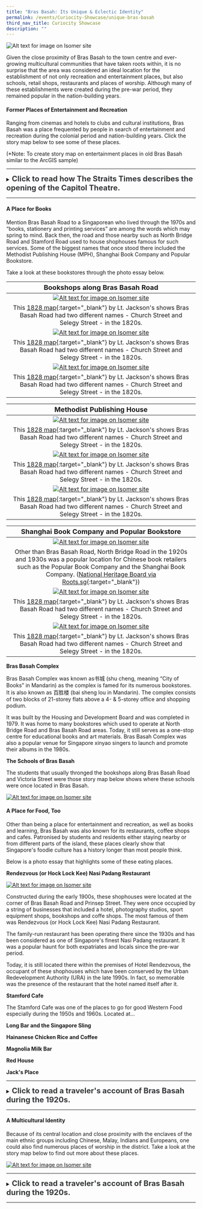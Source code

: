 ```yaml
---
title: "Bras Basah: Its Unique & Eclectic Identity"
permalink: /events/Curiocity-Showcase/unique-bras-basah
third_nav_title: Curiocity Showcase
description: ""
---
```

![Alt text for image on Isomer site](/images/bb-aerial-1970s.png)

Given the close proximity of Bras Basah to the town centre and ever-growing multicultural communities that have taken roots within, it is no surprise that the area was considered an ideal location for the establishment of not only recreation and entertainment places, but also schools, retail shops, restaurants and places of worship. Although many of these establishments were created during the pre-war period, they remained popular in the nation-building years.

#### **Former Places of Entertainment and Recreation**

Ranging from cinemas and hotels to clubs and cultural institutions, Bras Basah was a place frequented by people in search of entertainment and recreation during the colonial period and nation-building years. Click the story map below to see some of these places.

(*Note: To create story map on entertainment places in old Bras Basah similar to the ArcGIS sample)

_____

<details>
<summary><span style="font-weight: 700; font-size: 20px; font-style: normal; color:#353839">Click to read how The Straits Times describes the opening of the Capitol Theatre.</span></summary>
<br>
<span style="font-weight: 400; font-size: 20px; font-style: normal; color:#778899">Lambert has maintained a high reputation for artistic portraiture, and of landscapes they have one of the finest collections in the East, comprising about three thousand subjects relating to Siam, Singapore, Borneo, Malaya and China. An extensive trade is done in picture poscards, the turnover being about a quarter million cards a year. A large stock of apparatus is always kept in hand.</span>
	
</details>

_____



#### **A Place for Books**

Mention Bras Basah Road to a Singaporean who lived through the 1970s and “books, stationery and printing services” are among the words which may spring to mind. Back then, the road and those nearby such as North Bridge Road and Stamford Road used to house shophouses famous for such services. Some of the biggest names that once stood there included the Methodist Publishing House (MPH), Shanghai Book Company and Popular Bookstore.

Take a look at these bookstores through the photo essay below.

|**<font size=4>Bookshops along Bras Basah Road</font>**| 
|:--------:| 
|[![Alt text for image on Isomer site](/images/bb-bookstores-1.png)](https://www.nas.gov.sg/archivesonline/photographs/record-details/aa31d553-1162-11e3-83d5-0050568939ad)|
|This [1828 map](https://www.nas.gov.sg/archivesonline/maps_building_plans/record-details/f9926418-115c-11e3-83d5-0050568939ad){:target="_blank"} by Lt. Jackson's shows Bras Basah Road had two different names - Church Street and Selegy Street - in the 1820s. |
| [![Alt text for image on Isomer site](/images/bb-bookstores-2.jpg)](https://www.nas.gov.sg/archivesonline/photographs/record-details/aa31eb97-1162-11e3-83d5-0050568939ad)|
|This [1828 map](https://www.nas.gov.sg/archivesonline/maps_building_plans/record-details/f9926418-115c-11e3-83d5-0050568939ad){:target="_blank"} by Lt. Jackson's shows Bras Basah Road had two different names - Church Street and Selegy Street - in the 1820s. |
| [![Alt text for image on Isomer site](/images/bb-bookstores-3.jpg)](https://www.nas.gov.sg/archivesonline/photographs/record-details/aa31d553-1162-11e3-83d5-0050568939ad)|
|This [1828 map](https://www.nas.gov.sg/archivesonline/maps_building_plans/record-details/f9926418-115c-11e3-83d5-0050568939ad){:target="_blank"} by Lt. Jackson's shows Bras Basah Road had two different names - Church Street and Selegy Street - in the 1820s. |

|**<font size=4>Methodist Publishing House</font>**| 
|:--------:| 
|[![Alt text for image on Isomer site](/images/bb-mph-building-old-1.jpg)](https://www.nas.gov.sg/archivesonline/photographs/record-details/d3e8278f-1161-11e3-83d5-0050568939ad)|
|This [1828 map](https://www.nas.gov.sg/archivesonline/maps_building_plans/record-details/f9926418-115c-11e3-83d5-0050568939ad){:target="_blank"} by Lt. Jackson's shows Bras Basah Road had two different names - Church Street and Selegy Street - in the 1820s. |
| [![Alt text for image on Isomer site](/images/bb-mph-floor-plan.jpg)](https://www.nas.gov.sg/archivesonline/maps_building_plans/record-details/dee09072-115c-11e3-83d5-0050568939ad)|
|This [1828 map](https://www.nas.gov.sg/archivesonline/maps_building_plans/record-details/f9926418-115c-11e3-83d5-0050568939ad){:target="_blank"} by Lt. Jackson's shows Bras Basah Road had two different names - Church Street and Selegy Street - in the 1820s. |
| [![Alt text for image on Isomer site](/images/bb-mph-building-today.jpg)](https://www.roots.gov.sg/places/places-landing/Places/surveyed-sites/Vanguard-Building-Former-Malaya-Publishing-House-Building)|
|This [1828 map](https://www.nas.gov.sg/archivesonline/maps_building_plans/record-details/f9926418-115c-11e3-83d5-0050568939ad){:target="_blank"} by Lt. Jackson's shows Bras Basah Road had two different names - Church Street and Selegy Street - in the 1820s.|

|**<font size=4>Shanghai Book Company and Popular Bookstore</font>**| 
|:--------:| 
|[![Alt text for image on Isomer site](/images/bb-north-bridge-road-1.jpg)](https://www.roots.gov.sg/Collection-Landing/listing/1190398)|
|Other than Bras Basah Road, North Bridge Road in the 1920s and 1930s was a popular location for Chinese book retailers such as the Popular Book Company and the Shanghai Book Company. ([National Heritage Board via Roots.sg](https://www.roots.gov.sg/Collection-Landing/listing/1190398){:target="_blank"}) |
| [![Alt text for image on Isomer site](/images/bb-shanghai-book-comapny-1.jpg)](https://www.roots.gov.sg/Collection-Landing/listing/1072013)|
|This [1828 map](https://www.nas.gov.sg/archivesonline/maps_building_plans/record-details/f9926418-115c-11e3-83d5-0050568939ad){:target="_blank"} by Lt. Jackson's shows Bras Basah Road had two different names - Church Street and Selegy Street - in the 1820s. |
| [![Alt text for image on Isomer site](/images/bb-popular-bookstore-1.jpg)](https://www.nas.gov.sg/archivesonline/photographs/record-details/cd29ca31-1161-11e3-83d5-0050568939ad)|
|This [1828 map](https://www.nas.gov.sg/archivesonline/maps_building_plans/record-details/f9926418-115c-11e3-83d5-0050568939ad){:target="_blank"} by Lt. Jackson's shows Bras Basah Road had two different names - Church Street and Selegy Street - in the 1820s.|



**Bras Basah Complex**

Bras Basah Complex was known as书城 (shu cheng, meaning “City of Books” in Mandarin) as the complex is famed for its numerous bookstores. It is also known as 百胜楼 (bai sheng lou in Mandarin). The complex consists of two blocks of 21-storey flats above a 4- & 5-storey office and shopping podium.

It was built by the Housing and Development Board and was completed in 1979.  It was home to many bookstores which used to operate at North Bridge Road and Bras Basah Road areas. Today, it still serves as a one-stop centre for educational books and art materials. Bras Basah Complex was also a popular venue for Singapore xinyao singers to launch and promote their albums in the 1980s.

**The Schools of Bras Basah**

The students that usually thronged the bookshops along Bras Basah Road and Victoria Street were those story map below shows where these schools were once located in Bras Basah.

[![Alt text for image on Isomer site](/images/storymap-image-bras-basah-schools.png)](https://uploads.knightlab.com/storymapjs/04f5c05311b7e48aadefd0cdd269c308/bras-basah-schools/index.html)


#### **A Place for Food, Too**

Other than being a place for entertainment and recreation, as well as books and learning, Bras Basah was also known for its restaurants, coffee shops and cafes. Patronised by students and residents either staying nearby or from different parts of the island, these places clearly show that Singapore's foodie culture has a history longer than most people think.

Below is a photo essay that highlights some of these eating places.

**Rendezvous (or Hock Lock Kee) Nasi Padang Restaurant**

[![Alt text for image on Isomer site](/images/sample-bb-rendezvous-1.jpg)](https://www.nas.gov.sg/archivesonline/photographs/record-details/8782abeb-1162-11e3-83d5-0050568939ad)

Constructed during the early 1900s, these shophouses were located at the corner of Bras Basah Road and Prinsep Street. They were once occupied by a string of businesses that included a hotel, photography studios,  sport equipment shops, bookshops and coffe shops. The most famous of them was Rendezvous (or Hock Lock Kee) Nasi Padang Restaurant. 

The family-run restaurant has been operating there since the 1930s and has been considered as one of Singapore's finest Nasi Padang restaurant. It was a popular haunt for both expatriates and locals since the pre-war period. 

Today, it is still located there within the premises of Hotel Rendezvous, the occupant of these shophouses which have been conserved by the Urban Redevelopment Authority (URA) in the late 1990s. In fact, so memorable was the presence of the restaurant that the hotel named itself after it.

**Stamford Cafe**

The Stamford Cafe was one of the places to go for good Western Food especially during the 1950s and 1960s. Located at...

**Long Bar and the Singapore Sling**

**Hainanese Chicken Rice and Coffee**

**Magnolia Milk Bar**

**Red House**

**Jack's Place**



_____

<details>
<summary><span style="font-weight: 700; font-size: 20px; font-style: normal; color:#353839">Click to read a traveler's account of Bras Basah during the 1920s.</span></summary>
<br>
<span style="font-weight: 400; font-size: 20px; font-style: normal; color:#778899">Lambert has maintained a high reputation for artistic portraiture, and of landscapes they have one of the finest collections in the East, comprising about three thousand subjects relating to Siam, Singapore, Borneo, Malaya and China. An extensive trade is done in picture poscards, the turnover being about a quarter million cards a year. A large stock of apparatus is always kept in hand.</span>
	
</details>

_____

#### **A Multicultural Identity**

Because of its central location and close proximity with the enclaves of the main ethnic groups including Chinese, Malay, Indians and Europeans, one could also find numerous places of worship in the district. Take a look at the story map below to find out more about these places.

[![Alt text for image on Isomer site](/images/storymap-image-bras-basah-worship.png)](https://uploads.knightlab.com/storymapjs/04f5c05311b7e48aadefd0cdd269c308/bras-basah-places-of-worship/index.html)

_____

<details>
<summary><span style="font-weight: 700; font-size: 20px; font-style: normal; color:#353839">Click to read a traveler's account of Bras Basah during the 1920s.</span></summary>
<br>
<span style="font-weight: 400; font-size: 20px; font-style: normal; color:#778899">Lambert has maintained a high reputation for artistic portraiture, and of landscapes they have one of the finest collections in the East, comprising about three thousand subjects relating to Siam, Singapore, Borneo, Malaya and China. An extensive trade is done in picture poscards, the turnover being about a quarter million cards a year. A large stock of apparatus is always kept in hand.</span>
	
</details>

_____